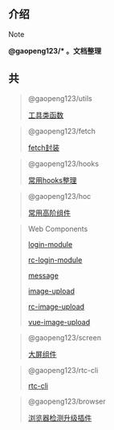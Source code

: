## 介绍

> [!NOTE]
> **@gaopeng123/\* 。文档整理**

## 共

> @gaopeng123/utils
>
>[工具类函数](README)

> @gaopeng123/fetch
>
>[fetch封装](md/fetch)

> @gaopeng123/hooks
>
>[常用hooks整理](md/hooks)

> @gaopeng123/hoc
>
>[常用高阶组件](md/hoc)

> Web Components
>
> [login-module](md/login-module)
> 
> [rc-login-module](md/rc-login-module)
> 
> [message](md/message)
> 
> [image-upload](md/image-upload)
> 
> [rc-image-upload](md/rc-image-upload)
> 
> [vue-image-upload](md/vue-image-upload)

> @gaopeng123/screen
>
> [大屏组件](md/screen)

> @gaopeng123/rtc-cli
>
> [rtc-cli](md/rtc-cli)

> @gaopeng123/browser
>
>[浏览器检测升级插件](md/browser)
